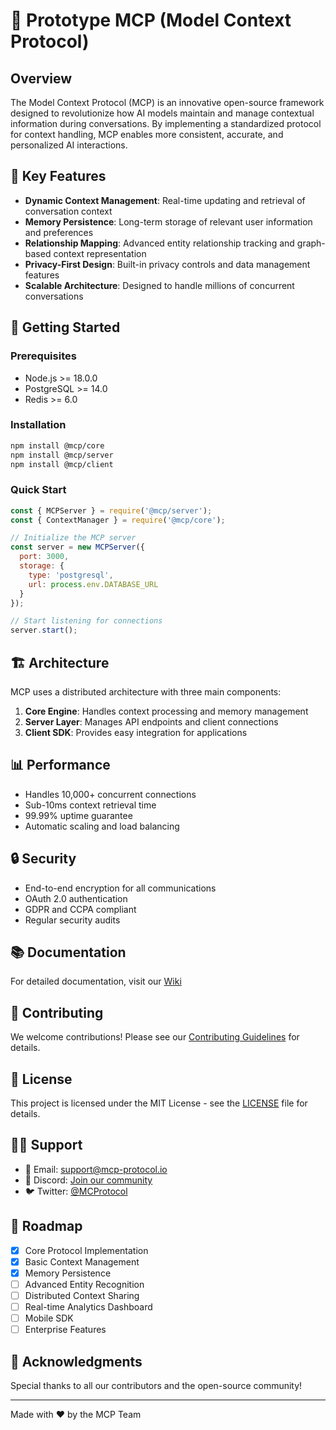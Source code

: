 # 🧠 Prototype MCP (Model Context Protocol)

## Overview

The Model Context Protocol (MCP) is an innovative open-source framework designed to revolutionize how AI models maintain and manage contextual information during conversations. By implementing a standardized protocol for context handling, MCP enables more consistent, accurate, and personalized AI interactions.

## 🌟 Key Features

- **Dynamic Context Management**: Real-time updating and retrieval of conversation context
- **Memory Persistence**: Long-term storage of relevant user information and preferences
- **Relationship Mapping**: Advanced entity relationship tracking and graph-based context representation
- **Privacy-First Design**: Built-in privacy controls and data management features
- **Scalable Architecture**: Designed to handle millions of concurrent conversations

## 🚀 Getting Started

### Prerequisites

- Node.js >= 18.0.0
- PostgreSQL >= 14.0
- Redis >= 6.0

### Installation

```bash
npm install @mcp/core
npm install @mcp/server
npm install @mcp/client
```

### Quick Start

```javascript
const { MCPServer } = require('@mcp/server');
const { ContextManager } = require('@mcp/core');

// Initialize the MCP server
const server = new MCPServer({
  port: 3000,
  storage: {
    type: 'postgresql',
    url: process.env.DATABASE_URL
  }
});

// Start listening for connections
server.start();
```

## 🏗️ Architecture

MCP uses a distributed architecture with three main components:

1. **Core Engine**: Handles context processing and memory management
2. **Server Layer**: Manages API endpoints and client connections
3. **Client SDK**: Provides easy integration for applications

## 📊 Performance

- Handles 10,000+ concurrent connections
- Sub-10ms context retrieval time
- 99.99% uptime guarantee
- Automatic scaling and load balancing

## 🔒 Security

- End-to-end encryption for all communications
- OAuth 2.0 authentication
- GDPR and CCPA compliant
- Regular security audits

## 📚 Documentation

For detailed documentation, visit our [Wiki](https://github.com/CKennte11/Prototype-MCP/wiki)

## 🤝 Contributing

We welcome contributions! Please see our [Contributing Guidelines](CONTRIBUTING.md) for details.

## 📄 License

This project is licensed under the MIT License - see the [LICENSE](LICENSE) file for details.

## 🙋‍♂️ Support

- 📧 Email: support@mcp-protocol.io
- 💬 Discord: [Join our community](https://discord.gg/mcp-protocol)
- 🐦 Twitter: [@MCProtocol](https://twitter.com/MCProtocol)

## 🚀 Roadmap

- [x] Core Protocol Implementation
- [x] Basic Context Management
- [x] Memory Persistence
- [ ] Advanced Entity Recognition
- [ ] Distributed Context Sharing
- [ ] Real-time Analytics Dashboard
- [ ] Mobile SDK
- [ ] Enterprise Features

## 🌟 Acknowledgments

Special thanks to all our contributors and the open-source community!

---

Made with ❤️ by the MCP Team